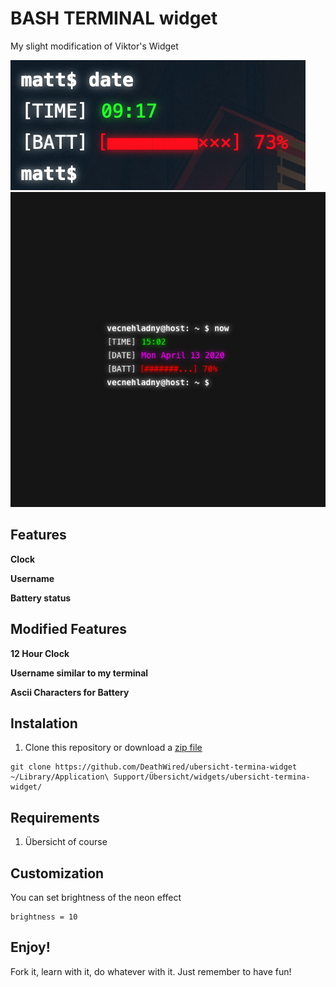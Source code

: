 # BASH TERMINAL widget
My slight modification of Viktor's Widget

![Screenshot](screenshot1.png)
![Screenshot](screenshot.png)

## Features
**Clock**

**Username**

**Battery status**

## Modified Features
**12 Hour Clock**

**Username similar to my terminal**

**Ascii Characters for Battery**
 
## Instalation
1. Clone this repository or download a [zip file](terminal.widget.zip)
```
git clone https://github.com/DeathWired/ubersicht-termina-widget ~/Library/Application\ Support/Übersicht/widgets/ubersicht-termina-widget/
```

## Requirements
1. Übersicht of course

## Customization
You can set brightness of the neon effect
```
brightness = 10
```

## Enjoy!
Fork it, learn with it, do whatever with it. Just remember to have fun!

